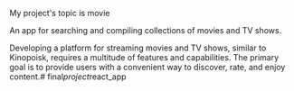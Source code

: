 My project's topic is movie

An app for searching and compiling collections of movies and TV shows.

Developing a platform for streaming movies and TV shows, similar to Kinopoisk, requires a multitude of features and capabilities. The primary goal is to provide users with a convenient way to discover, rate, and enjoy content.#   f i n a l _ p r o j e c t _ r e a c t _ a p p  
 